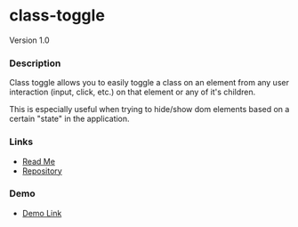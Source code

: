 # class-toggle
Version 1.0

### Description
Class toggle allows you to easily toggle a class on an element from any user interaction (input, click, etc.) on that element or any of it's children.

This is especially useful when trying to hide/show dom elements based on a certain "state" in the application.

### Links
* [Read Me](https://github.com/thirdwavellc/cui-ng/tree/master/directives/class-toggle)
* [Repository](https://github.com/thirdwavellc/cui-ng)

### Demo
* [Demo Link](http://cui.covisint.qa.thirdwavellc.com/cui-ng-0.0.1-SNAPSHOT/build/index.html#/class-toggle)